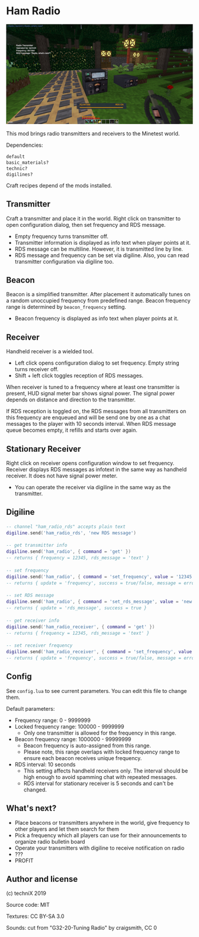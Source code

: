 # Ham Radio

![Ham Radio screenshot](screenshot.png?raw=true)

This mod brings radio transmitters and receivers to the Minetest world.

Dependencies:
```
default
basic_materials?
technic?
digilines?
```
Craft recipes depend of the mods installed.

## Transmitter

Craft a transmitter and place it in the world. Right click on transmitter to open configuration dialog, then set frequency and RDS message.
- Empty frequency turns transmitter off.
- Transmitter information is displayed as info text when player points at it.
- RDS message can be multiline. However, it is transmitted line by line.
- RDS message and frequency can be set via digiline. Also, you can read transmitter configuration via digiline too.

## Beacon

Beacon is a simplified transmitter. After placement it automatically tunes on a random unoccupied frequency from predefined range. Beacon frequency range is determined by `beacon_frequency` setting.
- Beacon frequency is displayed as info text when player points at it.

## Receiver

Handheld receiver is a wielded tool.

- Left click opens configuration dialog to set frequency. Empty string turns receiver off.
- Shift + left click toggles reception of RDS messages.

When receiver is tuned to a frequency where at least one transmitter is present, HUD signal meter bar shows signal power. The signal power depends on distance and direction to the transmitter.

If RDS reception is toggled on, the RDS messages from all transmitters on this frequency are enqueued and will be send one by one as a chat messages to the player with 10 seconds interval. When RDS message queue becomes empty, it refills and starts over again.

## Stationary Receiver

Right click on receiver opens configuration window to set frequency. Receiver displays RDS messages as infotext in the same way as handheld receiver. It does not have signal power meter.
- You can operate the receiver via digiline in the same way as the transmitter.

## Digiline

```lua
-- channel "ham_radio_rds" accepts plain text
digiline.send('ham_radio_rds', 'new RDS message')

-- get transmitter info
digiline.send('ham_radio', { command = 'get' })
-- returns { frequency = 12345, rds_message = 'text' }

-- set frequency
digiline.send('ham_radio', { command = 'set_frequency', value = '12345' })
-- returns { update = 'frequency', success = true/false, message = errorMessage }

-- set RDS message
digiline.send('ham_radio', { command = 'set_rds_message', value = 'new RDS message' })
-- returns { update = 'rds_message', success = true }

-- get receiver info
digiline.send('ham_radio_receiver', { command = 'get' })
-- returns { frequency = 12345, rds_message = 'text' }

-- set receiver frequency
digiline.send('ham_radio_receiver', { command = 'set_frequency', value = '12345' })
-- returns { update = 'frequency', success = true/false, message = errorMessage }
```

## Config

See `config.lua` to see current parameters. You can edit this file to change them.

Default parameters:
 - Frequency range: 0 - 9999999
 - Locked frequency range: 100000 - 9999999 
    - Only one transmitter is allowed for the frequency in this range.
 - Beacon frequency range: 1000000 - 99999999 
   - Beacon frequency is auto-assigned from this range. 
   - Please note, this range overlaps with locked frequency range to ensure each beacon receives unique frequency.
 - RDS interval: 10 seconds
   - This setting affects handheld receivers only. The interval should be high enough to avoid spamming chat with repeated messages.
   - RDS interval for stationary receiver is 5 seconds and can't be changed.

## What's next?

- Place beacons or transmitters anywhere in the world, give frequency to other players and let them search for them
- Pick a frequency which all players can use for their announcements to organize radio bulletin board
- Operate your transmitters with digiline to receive notification on radio
- ???
- PROFIT

## Author and license

(c) techniX 2019

Source code: MIT

Textures: CC BY-SA 3.0

Sounds: cut from "G32-20-Tuning Radio" by craigsmith, CC 0
